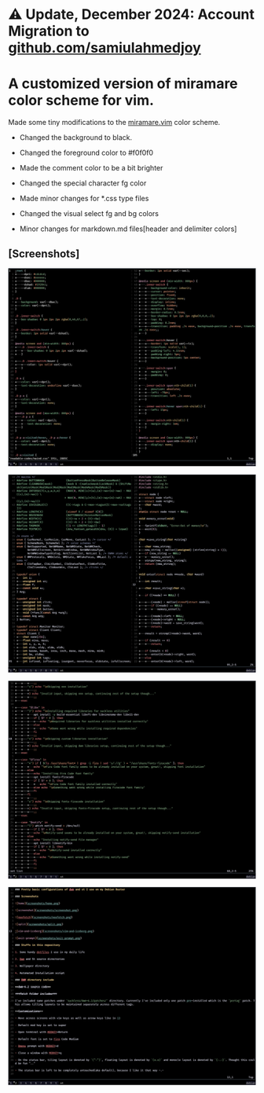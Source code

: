 # ⚠ Update, December 2024: Account Migration to [github.com/samiulahmedjoy](https://github.com/samiulahmedjoy)


# A customized version of miramare color scheme for vim.

Made some tiny modifications to the [miramare.vim](https://github.com/franchbach/miramare) color scheme.

* Changed the background to black.

* Changed  the foreground color to #f0f0f0

* Made the comment color to be a bit brighter

* Changed the special character fg color

* Made minor changes for \*.css type files

* Changed the visual select fg and bg colors

* Minor changes for markdown.md files[header and delimiter colors]

## [Screenshots]

![css](screenshots/css.png)

![c](screenshots/c.png)

![shell](screenshots/sh.png)

![markdown](screenshots/md.png)
